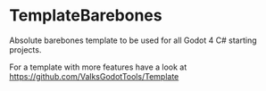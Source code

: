 # TemplateBarebones
Absolute barebones template to be used for all Godot 4 C# starting projects.

For a template with more features have a look at https://github.com/ValksGodotTools/Template  
